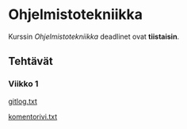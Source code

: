 # Ohjelmistotekniikka

Kurssin _Ohjelmistotekniikka_ deadlinet ovat __tiistaisin__.

## Tehtävät

### Viikko 1

[gitlog.txt](https://github.com/kiaoraquok/ot-harjoitustyo/blob/master/viikko1/gitlog.txt)

[komentorivi.txt](https://github.com/kiaoraquok/ot-harjoitustyo/blob/master/viikko1/komentorivi.txt)
